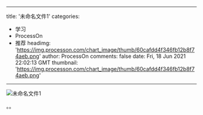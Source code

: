 
---
title: '未命名文件1'
categories: 
 - 学习
 - ProcessOn
 - 推荐
headimg: 'https://img.processon.com/chart_image/thumb/60cafdd4f346fb12b8f74aeb.png'
author: ProcessOn
comments: false
date: Fri, 18 Jun 2021 22:02:13 GMT
thumbnail: 'https://img.processon.com/chart_image/thumb/60cafdd4f346fb12b8f74aeb.png'
---

<div>   
<img class="thumb" alt="未命名文件1" src="https://img.processon.com/chart_image/thumb/60cafdd4f346fb12b8f74aeb.png" referrerpolicy="no-referrer">
<p>。。</p>  
</div>
            